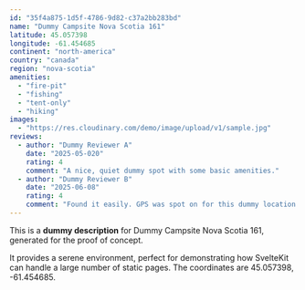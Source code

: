 ```yaml
---
id: "35f4a875-1d5f-4786-9d82-c37a2bb283bd"
name: "Dummy Campsite Nova Scotia 161"
latitude: 45.057398
longitude: -61.454685
continent: "north-america"
country: "canada"
region: "nova-scotia"
amenities:
  - "fire-pit"
  - "fishing"
  - "tent-only"
  - "hiking"
images:
  - "https://res.cloudinary.com/demo/image/upload/v1/sample.jpg"
reviews:
  - author: "Dummy Reviewer A"
    date: "2025-05-020"
    rating: 4
    comment: "A nice, quiet dummy spot with some basic amenities."
  - author: "Dummy Reviewer B"
    date: "2025-06-08"
    rating: 4
    comment: "Found it easily. GPS was spot on for this dummy location."
---
```


This is a **dummy description** for Dummy Campsite Nova Scotia 161, generated for the proof of concept.

It provides a serene environment, perfect for demonstrating how SvelteKit can handle a large number of static pages. The coordinates are 45.057398, -61.454685.
